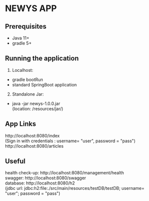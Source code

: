 # NEWYS APP

## Prerequisites
- Java 11+
- gradle 5+

## Running the application
1. Localhost:   
- gradle bootRun    
- standard SpringBoot application      
2. Standalone Jar:    
- java -jar newys-1.0.0.jar   
  (location: /resources/jar/)

## App Links
http://localhost:8080/index  
(Sign in with credentials : username= "user", password = "pass")   
http://localhost:8080/articles   

## Useful
health check-up: http://localhost:8080/management/health   
swagger: http://localhost:8080/swagger   
database: http://localhost:8080/h2   
(jdbc url: jdbc:h2:file:./src/main/resources/testDB/testDB; username= "user"; password = "pass")   



